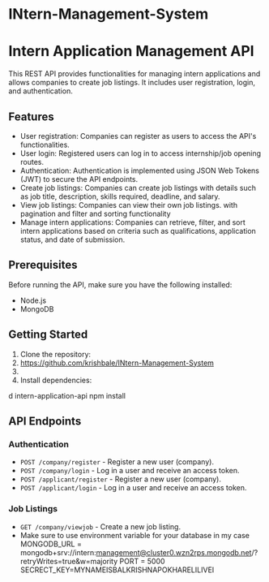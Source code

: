 # INtern-Management-System
# Intern Application Management API

This REST API provides functionalities for managing intern applications and allows companies to create job listings. It includes user registration, login, and authentication.

## Features

- User registration: Companies can register as users to access the API's functionalities.
- User login: Registered users can log in to access internship/job opening  routes.
- Authentication: Authentication is implemented using JSON Web Tokens (JWT) to secure the API endpoints.
- Create job listings: Companies can create job listings with details such as job title, description, skills required, deadline, and salary.
- View job listings: Companies can view their own job listings. with pagination and filter and sorting functionality 
- Manage intern applications: Companies can retrieve, filter, and sort intern applications based on criteria such as qualifications, application status, and date of submission.

## Prerequisites

Before running the API, make sure you have the following installed:

- Node.js
- MongoDB

## Getting Started

1. Clone the repository:
2. https://github.com/krishbale/INtern-Management-System
3. 
2. Install dependencies:

d intern-application-api
npm install

## API Endpoints

### Authentication

- `POST /company/register` - Register a new user (company).
- `POST /company/login` - Log in a user and receive an access token.
-  `POST /applicant/register` - Register a new user (company).
- `POST /applicant/login` - Log in a user and receive an access token.

### Job Listings

- `GET /company/viewjob` - Create a new job listing.
- Make sure to use environment variable for your database in my case
MONGODB_URL = mongodb+srv://intern:management@cluster0.wzn2rps.mongodb.net/?retryWrites=true&w=majority
PORT = 5000
SECRECT_KEY=MYNAMEISBALKRISHNAPOKHARELILIVEI



